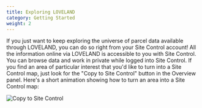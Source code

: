 ```yaml
---
title: Exploring LOVELAND
category: Getting Started
weight: 2
---
```


If you just want to keep exploring the universe of parcel data available through LOVELAND, you can do so right from your Site Control account! All the information online via LOVELAND is accessible to you with Site Control. You can browse data and work in private while logged into Site Control. If you find an area of particular interest that you'd like to turn into a Site Control map, just look for the "Copy to Site Control" button in the Overview panel. Here's a short animation showing how to turn an area into a Site Control map:

![Copy to Site Control](http://g.recordit.co/CJtQRzpcGB.gif)

